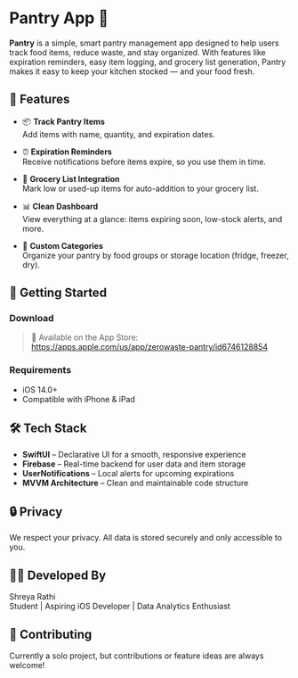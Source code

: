 # Pantry App 🥫

**Pantry** is a simple, smart pantry management app designed to help users track food items, reduce waste, and stay organized. With features like expiration reminders, easy item logging, and grocery list generation, Pantry makes it easy to keep your kitchen stocked — and your food fresh.

## 📲 Features

- 📦 **Track Pantry Items**  
  Add items with name, quantity, and expiration dates.

- ⏰ **Expiration Reminders**  
  Receive notifications before items expire, so you use them in time.

- 🛒 **Grocery List Integration**  
  Mark low or used-up items for auto-addition to your grocery list.

- 📊 **Clean Dashboard**  
  View everything at a glance: items expiring soon, low-stock alerts, and more.

- 📁 **Custom Categories**  
  Organize your pantry by food groups or storage location (fridge, freezer, dry).

## 🚀 Getting Started

### Download

> 📱 Available on the App Store: https://apps.apple.com/us/app/zerowaste-pantry/id6746128854

### Requirements

- iOS 14.0+
- Compatible with iPhone & iPad

## 🛠️ Tech Stack

- **SwiftUI** – Declarative UI for a smooth, responsive experience  
- **Firebase** – Real-time backend for user data and item storage  
- **UserNotifications** – Local alerts for upcoming expirations  
- **MVVM Architecture** – Clean and maintainable code structure

## 🔒 Privacy

We respect your privacy. All data is stored securely and only accessible to you.


## 👩‍💻 Developed By

Shreya Rathi  
Student | Aspiring iOS Developer | Data Analytics Enthusiast

## 🤝 Contributing

Currently a solo project, but contributions or feature ideas are always welcome!

